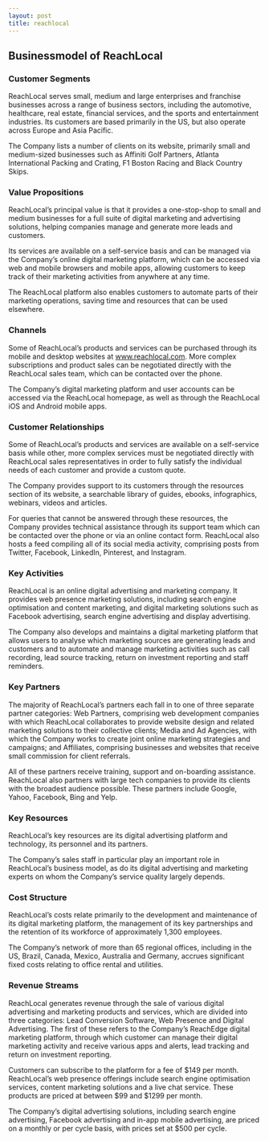 ```yaml
---
layout: post
title: reachlocal
---
```


Businessmodel of ReachLocal
----------------------------

### Customer Segments

ReachLocal serves small, medium and large enterprises and franchise businesses across a range of business sectors, including the automotive, healthcare, real estate, financial services, and the sports and entertainment industries. Its customers are based primarily in the US, but also operate across Europe and Asia Pacific.

The Company lists a number of clients on its website, primarily small and medium-sized businesses such as Affiniti Golf Partners, Atlanta International Packing and Crating, F1 Boston Racing and Black Country Skips.

### Value Propositions

ReachLocal’s principal value is that it provides a one-stop-shop to small and medium businesses for a full suite of digital marketing and advertising solutions, helping companies manage and generate more leads and customers.

Its services are available on a self-service basis and can be managed via the Company’s online digital marketing platform, which can be accessed via web and mobile browsers and mobile apps, allowing customers to keep track of their marketing activities from anywhere at any time.

The ReachLocal platform also enables customers to automate parts of their marketing operations, saving time and resources that can be used elsewhere.

### Channels

Some of ReachLocal’s products and services can be purchased through its mobile and desktop websites at www.reachlocal.com. More complex subscriptions and product sales can be negotiated directly with the ReachLocal sales team, which can be contacted over the phone.

The Company’s digital marketing platform and user accounts can be accessed via the ReachLocal homepage, as well as through the ReachLocal iOS and Android mobile apps.

### Customer Relationships

Some of ReachLocal’s products and services are available on a self-service basis while other, more complex services must be negotiated directly with ReachLocal sales representatives in order to fully satisfy the individual needs of each customer and provide a custom quote.

The Company provides support to its customers through the resources section of its website, a searchable library of guides, ebooks, infographics, webinars, videos and articles.

For queries that cannot be answered through these resources, the Company provides technical assistance through its support team which can be contacted over the phone or via an online contact form. ReachLocal also hosts a feed compiling all of its social media activity, comprising posts from Twitter, Facebook, LinkedIn, Pinterest, and Instagram.

### Key Activities

ReachLocal is an online digital advertising and marketing company. It provides web presence marketing solutions, including search engine optimisation and content marketing, and digital marketing solutions such as Facebook advertising, search engine advertising and display advertising.

The Company also develops and maintains a digital marketing platform that allows users to analyse which marketing sources are generating leads and customers and to automate and manage marketing activities such as call recording, lead source tracking, return on investment reporting and staff reminders.

### Key Partners

The majority of ReachLocal’s partners each fall in to one of three separate partner categories: Web Partners, comprising web development companies with which ReachLocal collaborates to provide website design and related marketing solutions to their collective clients; Media and Ad Agencies, with which the Company works to create joint online marketing strategies and campaigns; and Affiliates, comprising businesses and websites that receive small commission for client referrals.

All of these partners receive training, support and on-boarding assistance. ReachLocal also partners with large tech companies to provide its clients with the broadest audience possible. These partners include Google, Yahoo, Facebook, Bing and Yelp.

### Key Resources

ReachLocal’s key resources are its digital advertising platform and technology, its personnel and its partners.

The Company’s sales staff in particular play an important role in ReachLocal’s business model, as do its digital advertising and marketing experts on whom the Company’s service quality largely depends.

### Cost Structure

ReachLocal’s costs relate primarily to the development and maintenance of its digital marketing platform, the management of its key partnerships and the retention of its workforce of approximately 1,300 employees.

The Company’s network of more than 65 regional offices, including in the US, Brazil, Canada, Mexico, Australia and Germany, accrues significant fixed costs relating to office rental and utilities.

### Revenue Streams

ReachLocal generates revenue through the sale of various digital advertising and marketing products and services, which are divided into three categories: Lead Conversion Software, Web Presence and Digital Advertising. The first of these refers to the Company’s ReachEdge digital marketing platform, through which customer can manage their digital marketing activity and receive various apps and alerts, lead tracking and return on investment reporting.

Customers can subscribe to the platform for a fee of $149 per month. ReachLocal’s web presence offerings include search engine optimisation services, content marketing solutions and a live chat service. These products are priced at between $99 and $1299 per month.

The Company’s digital advertising solutions, including search engine advertising, Facebook advertising and in-app mobile advertising, are priced on a monthly or per cycle basis, with prices set at $500 per cycle.
